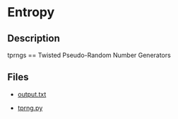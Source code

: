 # Entropy

## Description

tprngs == Twisted Pseudo-Random Number Generators

## Files

* [output.txt](files/output.txt)

* [tprng.py](files/tprng.py)

